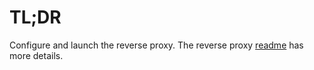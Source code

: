 # TL;DR

Configure and launch the reverse proxy.  The reverse proxy [readme](../kube/services/revproxy/README.md) has more details.